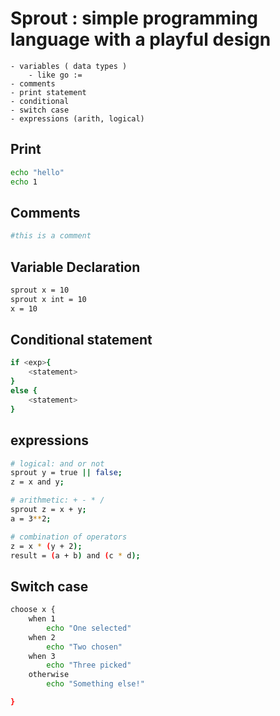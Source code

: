 # Sprout : simple programming language with a playful design
    - variables ( data types ) 
        - like go :=
    - comments
    - print statement
    - conditional
    - switch case
    - expressions (arith, logical)


## Print
```sh
echo "hello"
echo 1
```

## Comments
```sh
#this is a comment
```

## Variable Declaration
```sh
sprout x = 10
sprout x int = 10
x = 10
```

## Conditional statement
```sh
if <exp>{
    <statement>
} 
else {
    <statement>
}
```

## expressions
```sh
# logical: and or not
sprout y = true || false;
z = x and y;
```
```sh
# arithmetic: + - * / 
sprout z = x + y;
a = 3**2;
```
```sh
# combination of operators
z = x * (y + 2);
result = (a + b) and (c * d);
```


## Switch case
```sh
choose x { 
    when 1  
        echo "One selected"  
    when 2  
        echo "Two chosen"  
    when 3  
        echo "Three picked"  
    otherwise  
        echo "Something else!"

}
```
